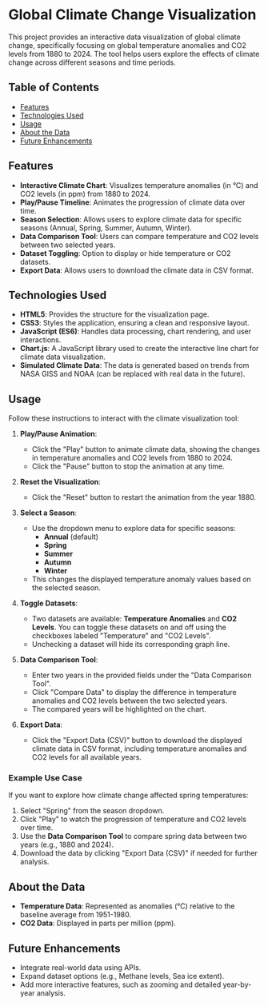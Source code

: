 # Global Climate Change Visualization

This project provides an interactive data visualization of global climate change, specifically focusing on global temperature anomalies and CO2 levels from 1880 to 2024. The tool helps users explore the effects of climate change across different seasons and time periods.

## Table of Contents

- [Features](#features)
- [Technologies Used](#technologies-used)
- [Usage](#usage)
- [About the Data](#about-the-data)
- [Future Enhancements](#future-enhancements)


## Features

- **Interactive Climate Chart**: Visualizes temperature anomalies (in °C) and CO2 levels (in ppm) from 1880 to 2024.
- **Play/Pause Timeline**: Animates the progression of climate data over time.
- **Season Selection**: Allows users to explore climate data for specific seasons (Annual, Spring, Summer, Autumn, Winter).
- **Data Comparison Tool**: Users can compare temperature and CO2 levels between two selected years.
- **Dataset Toggling**: Option to display or hide temperature or CO2 datasets.
- **Export Data**: Allows users to download the climate data in CSV format.

## Technologies Used

- **HTML5**: Provides the structure for the visualization page.
- **CSS3**: Styles the application, ensuring a clean and responsive layout.
- **JavaScript (ES6)**: Handles data processing, chart rendering, and user interactions.
- **Chart.js**: A JavaScript library used to create the interactive line chart for climate data visualization.
- **Simulated Climate Data**: The data is generated based on trends from NASA GISS and NOAA (can be replaced with real data in the future).

## Usage

Follow these instructions to interact with the climate visualization tool:

1. **Play/Pause Animation**:
   - Click the "Play" button to animate climate data, showing the changes in temperature anomalies and CO2 levels from 1880 to 2024.
   - Click the "Pause" button to stop the animation at any time.

2. **Reset the Visualization**:
   - Click the "Reset" button to restart the animation from the year 1880.

3. **Select a Season**:
   - Use the dropdown menu to explore data for specific seasons:
     - **Annual** (default)
     - **Spring**
     - **Summer**
     - **Autumn**
     - **Winter**
   - This changes the displayed temperature anomaly values based on the selected season.

4. **Toggle Datasets**:
   - Two datasets are available: **Temperature Anomalies** and **CO2 Levels**. You can toggle these datasets on and off using the checkboxes labeled "Temperature" and "CO2 Levels".
   - Unchecking a dataset will hide its corresponding graph line.

5. **Data Comparison Tool**:
   - Enter two years in the provided fields under the "Data Comparison Tool".
   - Click "Compare Data" to display the difference in temperature anomalies and CO2 levels between the two selected years.
   - The compared years will be highlighted on the chart.

6. **Export Data**:
   - Click the "Export Data (CSV)" button to download the displayed climate data in CSV format, including temperature anomalies and CO2 levels for all available years.

### Example Use Case

If you want to explore how climate change affected spring temperatures:
1. Select "Spring" from the season dropdown.
2. Click "Play" to watch the progression of temperature and CO2 levels over time.
3. Use the **Data Comparison Tool** to compare spring data between two years (e.g., 1880 and 2024).
4. Download the data by clicking "Export Data (CSV)" if needed for further analysis.


## About the Data

- **Temperature Data**: Represented as anomalies (°C) relative to the baseline average from 1951-1980.
- **CO2 Data**: Displayed in parts per million (ppm).

## Future Enhancements

- Integrate real-world data using APIs.
- Expand dataset options (e.g., Methane levels, Sea ice extent).
- Add more interactive features, such as zooming and detailed year-by-year analysis.
